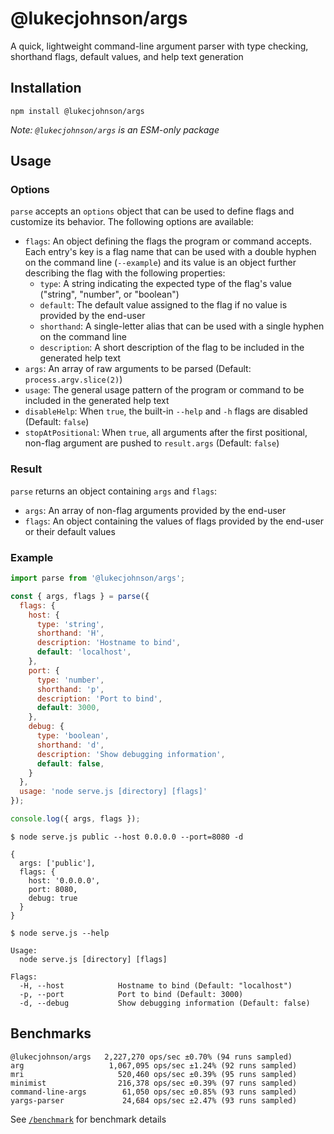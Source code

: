# @lukecjohnson/args

A quick, lightweight command-line argument parser with type checking, 
shorthand flags, default values, and help text generation


## Installation

```
npm install @lukecjohnson/args
```

*Note: `@lukecjohnson/args` is an ESM-only package*


## Usage

### Options

`parse` accepts an `options` object that can be used to define flags and 
customize its behavior. The following options are available:

- `flags`: An object defining the flags the program or command accepts. Each 
  entry's key is a flag name that can be used with a double hyphen on the 
  command line (`--example`) and its value is an object further describing the 
  flag with the following properties:
  - `type`: A string indicating the expected type of the flag's value 
    ("string", "number", or "boolean")
  - `default`: The default value assigned to the flag if no value is provided by
    the end-user
  - `shorthand`: A single-letter alias that can be used with a single hyphen on
    the command line
  - `description`: A short description of the flag to be included in the
    generated help text
- `args`: An array of raw arguments to be parsed (Default: `process.argv.slice(2)`)
- `usage`: The general usage pattern of the program or command to be included
  in the generated help text
- `disableHelp`: When `true`, the built-in `--help` and `-h` flags are
  disabled (Default: `false`)
- `stopAtPositional`: When `true`, all arguments after the first positional,
  non-flag argument are pushed to `result.args` (Default: `false`)


### Result

`parse` returns an object containing `args` and `flags`:

- `args`: An array of non-flag arguments provided by the end-user
- `flags`: An object containing the values of flags provided by the end-user or 
  their default values


### Example

```js
import parse from '@lukecjohnson/args';

const { args, flags } = parse({
  flags: {
    host: {
      type: 'string',
      shorthand: 'H',
      description: 'Hostname to bind',
      default: 'localhost',
    },
    port: {
      type: 'number',
      shorthand: 'p',
      description: 'Port to bind',
      default: 3000,
    },
    debug: {
      type: 'boolean',
      shorthand: 'd',
      description: 'Show debugging information',
      default: false,
    }
  },
  usage: 'node serve.js [directory] [flags]'
});

console.log({ args, flags });
```

```console
$ node serve.js public --host 0.0.0.0 --port=8080 -d

{
  args: ['public'],
  flags: {
    host: '0.0.0.0',
    port: 8080,
    debug: true
  }
}
```

```console
$ node serve.js --help

Usage:
  node serve.js [directory] [flags]

Flags:
  -H, --host            Hostname to bind (Default: "localhost")
  -p, --port            Port to bind (Default: 3000)
  -d, --debug           Show debugging information (Default: false)

```


## Benchmarks

```
@lukecjohnson/args   2,227,270 ops/sec ±0.70% (94 runs sampled)
arg                   1,067,095 ops/sec ±1.24% (92 runs sampled)
mri                     520,460 ops/sec ±0.39% (95 runs sampled)
minimist                216,378 ops/sec ±0.39% (97 runs sampled)
command-line-args        61,050 ops/sec ±0.85% (93 runs sampled)
yargs-parser             24,684 ops/sec ±2.47% (93 runs sampled)
```

See [`/benchmark`](benchmark) for benchmark details
